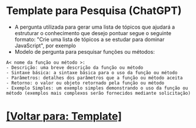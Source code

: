 # Template para Pesquisa (ChatGPT)

- A pergunta utilizada para gerar uma lista de tópicos que ajudará a estruturar o conhecimento que desejo pontuar segue o seguinte formato: "Crie uma lista de tópicos a se estudar para dominar JavaScript", por exemplo
- Modelo de pergunta para pesquisar funções ou métodos:

```plaintext
A< nome da função ou método >:
- Descrição: uma breve descrição da função ou método
- Sintaxe básica: a sintaxe básica para o uso da função ou método
- Parâmetros: detalhes dos parâmetros que a função ou método aceita
- Retorno: o valor ou objeto retornado pela função ou método
- Exemplo Simples: um exemplo simples demonstrando o uso da função ou método (exemplos mais complexos serão fornecidos mediante solicitação)
```

# [[Voltar para: Template]](./README.md)